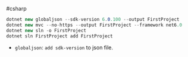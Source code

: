 #csharp 

```csharp
dotnet new globaljson --sdk-version 6.0.100 --output FirstProject 
dotnet new mvc --no-https --output FirstProject --framework net6.0 
dotnet new sln -o FirstProject 
dotnet sln FirstProject add FirstProject
```
- `globaljson`: `add sdk-version` to json file.
